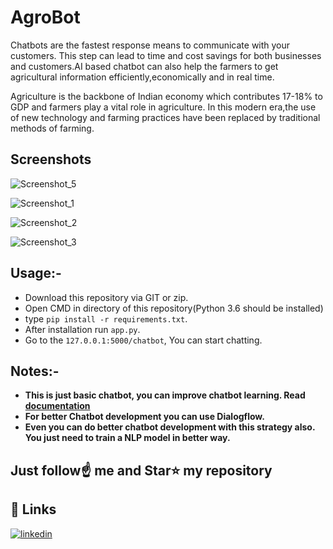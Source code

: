 # AgroBot 

Chatbots are the fastest response means to communicate with your customers. This step can lead to time and cost savings for both businesses and customers.AI based chatbot can also  help the farmers to get agricultural information efficiently,economically and in real time.

 Agriculture is the backbone of Indian economy which contributes 17-18% to GDP and farmers play a vital role in agriculture. In this modern era,the use of new technology and farming practices have been replaced by traditional methods of farming.
 
## Screenshots

![Screenshot_5](https://user-images.githubusercontent.com/63738852/164980919-5452d172-dee0-4455-9c2f-a4b4f2711c40.png)

![Screenshot_1](https://user-images.githubusercontent.com/63738852/164980935-52907122-100e-4fd8-b08c-86d17203e98b.png)

![Screenshot_2](https://user-images.githubusercontent.com/63738852/164980941-19256595-3c72-46d8-b3e9-761839743d4f.png)

![Screenshot_3](https://user-images.githubusercontent.com/63738852/164980953-3005af9f-4bfa-493d-8b3a-1c18167993ba.png)


 
## Usage:-
- Download this repository via GIT or zip.
- Open CMD in directory of this repository(Python 3.6 should be installed)
- type `pip install -r requirements.txt`.
- After installation run `app.py`.
- Go to the `127.0.0.1:5000/chatbot`, You can start chatting.



## Notes:- 
- **This is just basic chatbot, you can improve chatbot learning. Read [documentation](https://pypi.org/project/ChatterBot/)**
- **For better Chatbot development you can use Dialogflow.**
- **Even you can do better chatbot development with this strategy also. You just need to train a NLP model in better way.**


## Just follow☝️ me and Star⭐ my repository 

## 🔗 Links
[![linkedin](https://img.shields.io/badge/linkedin-0A66C2?style=for-the-badge&logo=linkedin&logoColor=white)](https://www.linkedin.com/in/vishvanath-metkari-586617197/)
